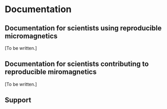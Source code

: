 # Documentation

## Documentation for scientists using reproducible micromagnetics
[To be written.]

## Documentation for scientists contributing to reproducible miromagnetics

[To be written.]

## Support


